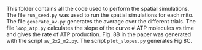 This folder contains all the code used to perform the spatial simulations. The file `run_seed.py` was used to run the spatial simulations for each mito. The file `generate_av.py` generates the average over the different trials. The file `loop_atp.py` calculates the slope of the curve # ATP molecules vs time and gives the rate of ATP production. Fig. 8B in the paper was generated with the script `av_2x2_m2.py`. The script `plot_slopes.py` generates Fig 8C.
